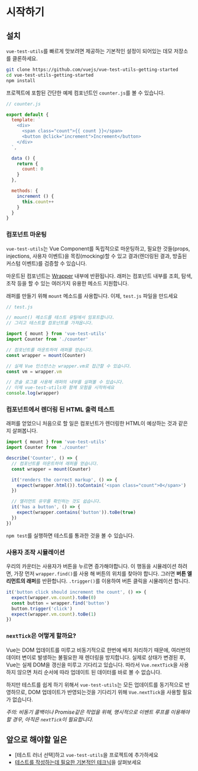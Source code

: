 # 시작하기

## 설치

`vue-test-utils`를 빠르게 맛보려면 제공하는 기본적인 설정이 되어있는 데모 저장소를 클론하세요.


``` bash
git clone https://github.com/vuejs/vue-test-utils-getting-started
cd vue-test-utils-getting-started
npm install
```

프로젝트에 포함된 간단한 예제 컴포넌트인 `counter.js`를 볼 수 있습니다.

```js
// counter.js

export default {
  template: `
    <div>
      <span class="count">{{ count }}</span>
      <button @click="increment">Increment</button>
    </div>
  `,

  data () {
    return {
      count: 0
    }
  },

  methods: {
    increment () {
      this.count++
    }
  }
}
```

### 컴포넌트 마운팅

`vue-test-utils`는 Vue Component를 독립적으로 마운팅하고, 필요한 것들(props, injections, 사용자 이벤트)을 목킹(mocking)할 수 있고 결과(렌더링된 결과, 방출된 커스텀 이벤트)를 검증할 수 있습니다.

마운트된 컴포넌트는 [Wrapper](./api/wrapper.md) 내부에 반환됩니다. 래퍼는 컴포넌트 내부를 조회, 탐색, 조작 등을 할 수 있는 여러가지 유용한 메소드 지원합니다.

래퍼를 만들기 위해 `mount` 메소드를 사용합니다. 이제, `test.js` 파일을 만드세요

```js
// test.js

// mount() 메소드를 테스트 유틸에서 임포트합니다.
// 그리고 테스트할 컴포넌트를 가져옵니다.

import { mount } from 'vue-test-utils'
import Counter from './counter'

// 컴포넌트를 마운트하여 래퍼를 얻습니다.
const wrapper = mount(Counter)

// 실제 Vue 인스턴스는 wrapper.vm로 접근할 수 있습니다.
const vm = wrapper.vm

// 콘솔 로그를 사용해 래퍼의 내부를 살펴볼 수 있습니다.
// 이제 vue-test-utils와 함께 모험을 시작하세요
console.log(wrapper)
```

### 컴포넌트에서 렌더링 된 HTML 출력 테스트

래퍼를 얻었으니 처음으로 할 일은 컴포넌트가 렌더링한 HTML이 예상하는 것과 같은지 살펴봅니다.

```js
import { mount } from 'vue-test-utils'
import Counter from './counter'

describe('Counter', () => {
  // 컴포넌트를 마운트하여 래퍼를 얻습니다.
  const wrapper = mount(Counter)

  it('renders the correct markup', () => {
    expect(wrapper.html()).toContain('<span class="count">0</span>')
  })

  // 엘리먼트 유무를 확인하는 것도 쉽습니다.
  it('has a button', () => {
    expect(wrapper.contains('button')).toBe(true)
  })
})
```

`npm test`를 실행하면 테스트를 통과한 것을 볼 수 있습니다.

### 사용자 조작 시뮬레이션

우리의 카운터는 사용자가 버튼을 누르면 증가해야합니다. 이 행동을 시뮬레이션 하려면, 가장 먼저 `wrapper.find()`를 사용 해 버튼의 위치를 찾아야 합니다. 그러면 **버튼 엘리먼트의 래퍼**를 반환합니다. `.trigger()`를 이용하여 버튼 클릭을 시뮬레이션 합니다.

```js
it('button click should increment the count', () => {
  expect(wrapper.vm.count).toBe(0)
  const button = wrapper.find('button')
  button.trigger('click')
  expect(wrapper.vm.count).toBe(1)
})
```

### `nextTick`은 어떻게 할까요?

Vue는 DOM 업데이트를 미루고 비동기적으로 한번에 배치 처리하기 때문에, 여러번의 데이터 변이로 발생하는 불필요한 재 렌더링을 방지합니다. 실제로 상태가 변경된 후, Vue는 실제 DOM을 갱신을 미루고 기다리고 있습니다. 따라서 `Vue.nextTick`을 사용하지 않으면 처리 순서에 따라 업데이트 된 데이터를 바로 볼 수 없습니다.

하지만 테스트를 쉽게 하기 위해서 `vue-test-utils`는 모든 업데이트를 동기적으로 반영하므로, DOM 업데이트가 반영되는것을 기다리기 위해 `Vue.nextTick`을 사용할 필요가 없습니다.

*주의: 비동기 콜백이나 Promise같은 작업을 위해, 명시적으로 이벤트 루프를 이용해야할 경우, 아직은 `nextTick`이 필요합니다.*

## 앞으로 해야할 일은

- [테스트 러너 선택]하고 `vue-test-utils`을 프로젝트에 추가하세요
- [테스트를 작성하는데 필요한 기본적인 테크닉](./common-tips.md)을 살펴보세요
